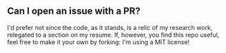 ## Can I open an issue with a PR?
I'd prefer not since the code, as it stands, is a relic of my research work, 
relegated to a section on my resume.
If, however, you find this repo useful, feel free to make it your own by forking:
I'm using a MIT license!
